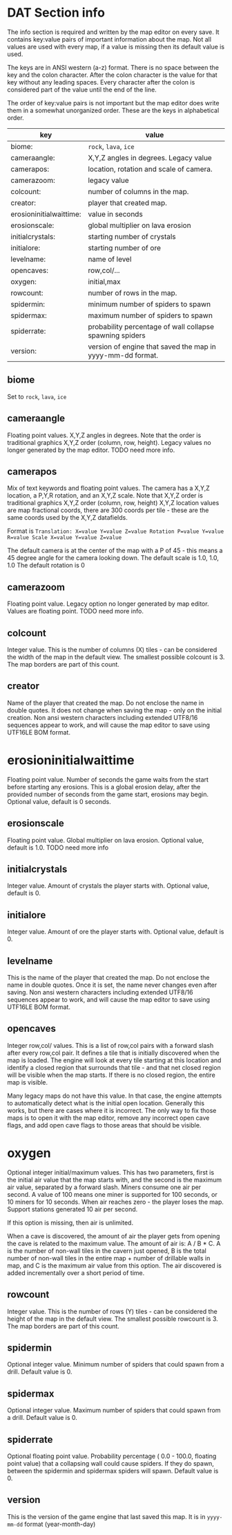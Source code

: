 # DAT Section info

The info section is required and written by the map editor on every save. It contains key:value pairs of important information about the map. Not all values are used with every map, if a value is missing then its default value is used.

The keys are in ANSI western (a-z) format. There is no space between the key and the colon character. After the colon character is the value for that key without any leading spaces. Every character after the colon is considered part of the value until the end of the line.

The order of key:value pairs is not important but the map editor does write them in a somewhat unorganized order. These are the keys in alphabetical order.

| key | value |
|---|---|
|biome:|`rock`, `lava`, `ice`|
|cameraangle:|X,Y,Z angles in degrees. Legacy value|
|camerapos:| location, rotation and scale of camera.|
|camerazoom:|legacy value|
|colcount:|number of columns in the map.|
|creator:|player that created map.|
|erosioninitialwaittime:|value in seconds|
|erosionscale:|global multiplier on lava erosion|
|initialcrystals:|starting number of crystals|
|initialore:|starting number of ore|
|levelname:|name of level|
|opencaves:|row,col/...|
|oxygen:|initial,max|
|rowcount:|number of rows in the map.|
|spidermin:|minimum number of spiders to spawn|
|spidermax:|maximum number of spiders to spawn|
|spiderrate:|probability percentage of wall collapse spawning spiders|
|version:|version of engine that saved the map in yyyy-mm-dd format.|


## biome
Set to `rock`, `lava`, `ice`

## cameraangle
Floating point values. X,Y,Z angles in degrees. Note that the order is traditional graphics X,Y,Z order (column, row, height). Legacy values no longer generated by the map editor. TODO need more info.

## camerapos

Mix of text keywords and floating point values. The camera has a X,Y,Z location, a P,Y,R rotation, and an X,Y,Z scale.  Note that X,Y,Z order is traditional graphics X,Y,Z order (column, row, height)
X,Y,Z location values are map fractional coords, there are 300 coords per tile - these are the same coords used by the X,Y,Z datafields.

Format is `Translation: X=value Y=value Z=value Rotation P=value Y=value R=value Scale X=value Y=value Z=value`

The default camera is at the center of the map with a P of 45 - this means a 45 degree angle for the camera looking down.
The default scale is 1.0, 1.0, 1.0
The default rotation is 0

## camerazoom
Floating point value. Legacy option no longer generated by map editor. Values are floating point. TODO need more info.

## colcount
Integer value. This is the number of columns (X) tiles - can be considered the width of the map in the default view. The smallest possible colcount is 3. The map borders are part of this count.

## creator
Name of the player that created the map. Do not enclose the name in double quotes. It does not change when saving the map - only on the initial creation. Non ansi western characters including extended UTF8/16 sequences appear to work, and will cause the map editor to save using UTF16LE BOM format.

# erosioninitialwaittime
Floating point value. Number of seconds the game waits from the start before starting any erosions. This is a global erosion delay, after the provided number of seconds from the game start, erosions may begin. Optional value, default is 0 seconds.

## erosionscale
Floating point value. Global multiplier on lava erosion. Optional value, default is 1.0. TODO need more info

## initialcrystals
Integer value. Amount of crystals the player starts with. Optional value, default is 0.

## initialore
Integer value. Amount of ore the player starts with. Optional value, default is 0.

## levelname
This is the name of the player that created the map. Do not enclose the name in double quotes. Once it is set, the name never changes even after saving. Non ansi western characters including extended UTF8/16 sequences appear to work, and will cause the map editor to save using UTF16LE BOM format.

## opencaves
Integer row,col/ values. This is a list of row,col pairs with a forward slash after every row,col pair. It defines a tile that is initially discovered when the map is loaded. The engine will look at every tile starting at this location and identify a closed region that surrounds that tile - and that net closed region will be visible when the map starts.  If there is no closed region, the entire map is visible.

Many legacy maps do not have this value. In that case, the engine attempts to automatically detect what is the initial open location. Generally this works, but there are cases where it is incorrect. The only way to fix those maps is to open it with the map editor, remove any incorrect open cave flags, and add open cave flags to those areas that should be visible.

# oxygen
Optional integer initial/maximum values. This has two parameters, first is the initial air value that the map starts with, and the second is the maximum air value, separated by a forward slash.  Miners consume one air per second. A value of 100 means one miner is supported for 100 seconds, or 10 miners for 10 seconds.  When air reaches zero - the player loses the map.  Support stations generated 10 air per second.

If this option is missing, then air is unlimited.

When a cave is discovered, the amount of air the player gets from opening the cave is related to the maximum value. The amount of air is:  A / B * C.  A is the number of non-wall tiles in the cavern just opened, B is the total number of non-wall tiles in the entire map + number of drillable walls in map, and C is the maximum air value from this option.
The air discovered is added incrementally over a short period of time.

## rowcount
Integer value. This is the number of rows (Y) tiles - can be considered the height of the map in the default view. The smallest possible rowcount is 3. The map borders are part of this count.

## spidermin
Optional integer value. Minimum number of spiders that could spawn from a drill. Default value is 0.

## spidermax
Optional integer value. Maximum number of spiders that could spawn from a drill. Default value is 0.

## spiderrate
Optional floating point value. Probability percentage ( 0.0 - 100.0, floating point value) that a collapsing wall could cause spiders. If they do spawn, between the spidermin and spidermax spiders will spawn. Default value is 0.

## version
This is the version of the game engine that last saved this map. It is in `yyyy-mm-dd` format (year-month-day)